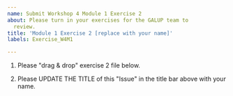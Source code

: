 ```yaml
---
name: Submit Workshop 4 Module 1 Exercise 2
about: Please turn in your exercises for the GALUP team to
  review.
title: 'Module 1 Exercise 2 [replace with your name]'
labels: Exercise_W4M1

---
```


1. Please "drag & drop" exercise 2 file below.

2. Please UPDATE THE TITLE of this "Issue" in the title bar above with your name.
